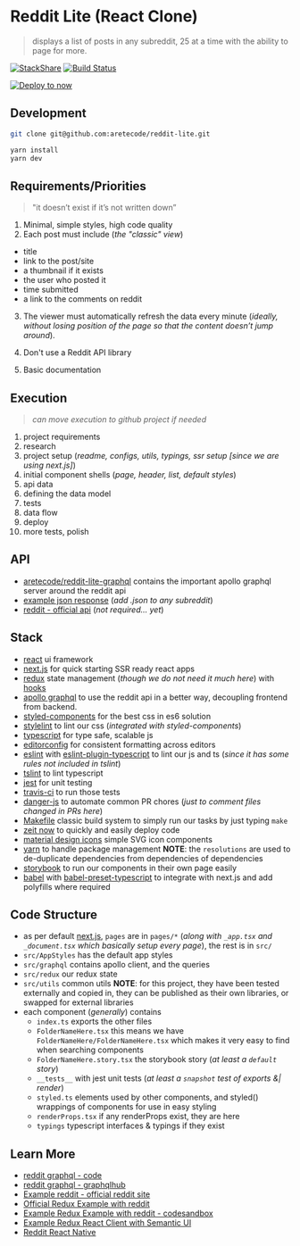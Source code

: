 # Reddit Lite (React Clone)

> displays a list of posts in any subreddit, 25 at a time with the ability to page for more.

[![StackShare](https://img.shields.io/badge/tech-stack-0690fa.svg?style=flat)](https://stackshare.io/aretecode/reddit-lite)
[![Build Status](https://travis-ci.org/aretecode/reddit-lite.svg?branch=master)](https://travis-ci.org/aretecode/reddit-lite)

[![Deploy to now](https://deploy.now.sh/static/button.svg)](https://deploy.now.sh/?repo=https://github.com/aretecode/reddit-lite)

## Development

```bash
git clone git@github.com:aretecode/reddit-lite.git

yarn install
yarn dev
```

## Requirements/Priorities

> "it doesn’t exist if it’s not written down”

1. Minimal, simple styles, high code quality
2. Each post must include (_the "classic" view_)

- title
- link to the post/site
- a thumbnail if it exists
- the user who posted it
- time submitted
- a link to the comments on reddit

3. The viewer must automatically refresh the data every minute (_ideally, without losing position of the page so that the content doesn’t jump around_).

4. Don't use a Reddit API library
5. Basic documentation

## Execution

> _can move execution to github project if needed_

1. project requirements
2. research
3. project setup (_readme, configs, utils, typings, ssr setup [since we are using next.js]_)
4. initial component shells (_page, header, list, default styles_)
5. api data
6. defining the data model
7. tests
8. data flow
9. deploy
10. more tests, polish

## API

- [aretecode/reddit-lite-graphql](https://github.com/aretecode/reddit-graphql) contains the important apollo graphql server around the reddit api
- [example json response](https://reddit.com/r/vancouver.json) (_add .json to any subreddit_)
- [reddit - official api](https://www.reddit.com/dev/api/) (_not required... yet_)

## Stack

- [react](https://github.com/facebook/react/) ui framework
- [next.js](https://nextjs.org/) for quick starting SSR ready react apps
- [redux](https://github.com/reduxjs/redux) state management (_though we do not need it much here_) with [hooks](https://medium.freecodecamp.org/how-to-integrate-react-hooks-into-your-project-without-changing-your-redux-code-974e6f70f0b0)
- [apollo graphql](https://github.com/apollographql/apollo-client) to use the reddit api in a better way, decoupling frontend from backend.
- [styled-components](https://www.styled-components.com/) for the best css in es6 solution
- [stylelint](https://stylelint.io/user-guide/css-processors/) to lint our css (_integrated with styled-components_)
- [typescript](https://www.typescriptlang.org/) for type safe, scalable js
- [editorconfig](https://editorconfig.org/) for consistent formatting across editors
- [eslint](https://eslint.org/) with [eslint-plugin-typescript](https://github.com/typescript-eslint/typescript-eslint) to lint our js and ts (_since it has some rules not included in tslint_)
- [tslint](https://palantir.github.io/tslint/) to lint typescript
- [jest](https://jestjs.io/) for unit testing
- [travis-ci](https://travis-ci.org/) to run those tests
- [danger-js](https://danger.systems/js/) to automate common PR chores (_just to comment files changed in PRs here_)
- [Makefile](https://gist.github.com/isaacs/62a2d1825d04437c6f08) classic build system to simply run our tasks by just typing `make`
- [zeit now](https://zeit.co/now) to quickly and easily deploy code
- [material design icons](https://material.io/tools/icons/) simple SVG icon components
- [yarn](https://yarnpkg.com/en/) to handle package management **NOTE**: the `resolutions` are used to de-duplicate dependencies from dependencies of dependencies
- [storybook](https://github.com/storybooks/storybook) to run our components in their own page easily
- [babel](https://babeljs.io/) with [babel-preset-typescript](https://babeljs.io/docs/en/babel-preset-typescript) to integrate with next.js and add polyfills where required

## Code Structure

- as per default [next.js](https://github.com/zeit/next.js/), `pages` are in `pages/*` (_along with `_app.tsx` and `_document.tsx` which basically setup every page_), the rest is in `src/`
- `src/AppStyles` has the default app styles
- `src/graphql` contains apollo client, and the queries
- `src/redux` our redux state
- `src/utils` common utils **NOTE**: for this project, they have been tested externally and copied in, they can be published as their own libraries, or swapped for external libraries
- each component (_generally_) contains
  - `index.ts` exports the other files
  - `FolderNameHere.tsx` this means we have `FolderNameHere/FolderNameHere.tsx` which makes it very easy to find when searching components
  - `FolderNameHere.story.tsx` the storybook story (_at least a `default` story_)
  - `__tests__` with jest unit tests (_at least a `snapshot` test of exports &| render_)
  - `styled.ts` elements used by other components, and styled() wrappings of components for use in easy styling
  - `renderProps.tsx` if any renderProps exist, they are here
  - `typings` typescript interfaces & typings if they exist

## Learn More

- [reddit graphql - code](https://github.com/clayallsopp/graphqlhub/blob/master/graphqlhub-schemas/src/reddit.js)
- [reddit graphql - graphqlhub](<https://www.graphqlhub.com/playground?query=%7B%0A%20%09reddit%20%7B%0A%20%20%20%20user(username%3A%20%22kn0thing%22)%20%7B%0A%20%20%20%20%20%20username%0A%20%20%20%20%20%20commentKarma%0A%20%20%20%20%20%20createdISO%0A%20%20%20%20%7D%0A%20%20%20%20subreddit(name%3A%20%22movies%22)%7B%0A%20%20%20%20%20%20newListings(limit%3A%202)%20%7B%0A%20%20%20%20%20%20%20%20title%0A%20%20%20%20%20%20%20%20comments%20%7B%0A%20%20%20%20%20%20%20%20%20%20body%0A%20%20%20%20%20%20%20%20%20%20author%20%7B%20%0A%20%20%20%20%20%20%20%20%20%20%20%20username%0A%20%20%20%20%20%20%20%20%20%20%09commentKarma%0A%20%20%20%20%20%20%20%20%20%20%7D%0A%20%20%20%20%20%20%20%20%7D%0A%20%20%20%20%20%20%7D%0A%20%20%20%20%7D%0A%20%20%7D%0A%7D>)
- [Example reddit - official reddit site](https://www.reddit.com/r/vancouver/)
- [Official Redux Example with reddit](https://redux.js.org/advanced/example-reddit-api)
- [Example Redux Example with reddit - codesandbox](https://codesandbox.io/s/72j28q2k50)
- [Example Redux React Client with Semantic UI](https://github.com/iksz1/reddit-client)
- [Reddit React Native](https://codeburst.io/creating-a-reddit-reader-in-react-native-with-expo-styled-components-and-redux-saga-21e7fffba20e)
